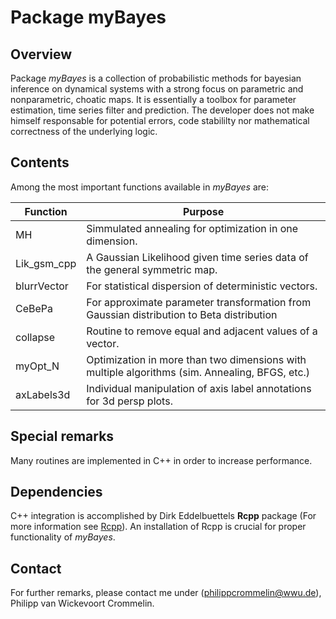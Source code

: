 # Package myBayes #

## Overview ##
Package *myBayes* is a collection of probabilistic methods for bayesian inference on dynamical systems with a strong focus on parametric and nonparametric, choatic maps.
It is essentially a toolbox for parameter estimation, time series filter and prediction. The developer does not make himself responsable for potential errors, code stabililty nor mathematical correctness of the underlying logic.

## Contents ##
Among the most important functions available in *myBayes* are:

Function | Purpose
---------|----------
MH | Simmulated annealing for optimization in one dimension.
Lik_gsm_cpp | A Gaussian Likelihood given time series data of the general symmetric map.
blurrVector | For statistical dispersion of deterministic vectors.
CeBePa | For approximate parameter transformation from Gaussian distribution to Beta distribution
collapse | Routine to remove equal and adjacent values of a vector.
myOpt_N | Optimization in more than two dimensions with multiple algorithms (sim. Annealing, BFGS, etc.)
axLabels3d | Individual manipulation of axis label annotations for 3d persp plots. 


## Special remarks ##
Many routines are implemented in C++ in order to increase performance. 

## Dependencies ##
C++ integration is accomplished by Dirk Eddelbuettels **Rcpp** package (For more information see [Rcpp](http://rcpp.org/)). An installation of Rcpp is crucial for proper functionality of *myBayes*.

## Contact ##
For further remarks, please contact me under (philippcrommelin@wwu.de), Philipp van Wickevoort Crommelin.
